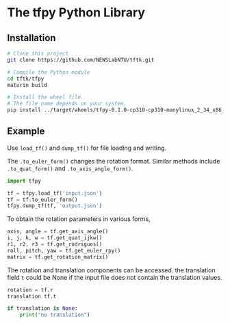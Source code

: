 # The **tfpy** Python Library

## Installation

```sh
# Clone this project
git clone https://github.com/NEWSLabNTU/tftk.git

# Compile the Python module
cd tftk/tfpy
maturin build

# Install the wheel file.
# The file name depends on your system.
pip install ../target/wheels/tfpy-0.1.0-cp310-cp310-manylinux_2_34_x86_64.whl
```

## Example

Use `load_tf()` and `dump_tf()` for file loading and writing.

The `.to_euler_form()` changes the rotation format. Similar methods
include `.to_quat_form()` and `.to_axis_angle_form()`.

```python
import tfpy

tf = tfpy.load_tf('input.json')
tf = tf.to_euler_form()
tfpy.dump_tf(tf, 'output.json')
```

To obtain the rotation parameters in various forms,

```python
axis, angle = tf.get_axis_angle()
i, j, k, w = tf.get_quat_ijkw()
r1, r2, r3 = tf.get_rodrigues()
roll, pitch, yaw = tf.get_euler_rpy()
matrix = tf.get_rotation_matrix()
```

The rotation and translation components can be accessed. the
translation field `t` could be None if the input file does not contain
the translation values.

```python
rotation = tf.r
translation tf.t

if translation is None:
    print("no translation")
```
